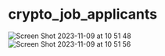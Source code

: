 # crypto_job_applicants
![Screen Shot 2023-11-09 at 10 51 48](https://github.com/MRosan117/crypto_job_applicants/assets/135539702/ed45542f-3d48-4762-bf90-df4becf3de0c)
![Screen Shot 2023-11-09 at 10 51 56](https://github.com/MRosan117/crypto_job_applicants/assets/135539702/3638d844-8b9a-4cf9-9079-41336065497d)
